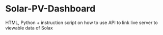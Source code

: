 # Solar-PV-Dashboard
HTML, Python + instruction script on how to use API to link live server to viewable data of Solax
